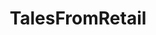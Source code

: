---
title: TalesFromRetail
crosslinks:
- AskReddit
- talesfromtechsupport
- TalesFromTheCustomer
- TalesFromYourServer
- aww
- john_yukis_bots
- legaladvice
- undelete
- gaming
- gifs
- JUSTNOMIL
- IDontWorkHereLady
- todayilearned
- xboxone
- TalesFromTalesFromRetail
- SubredditSimulator
- AntiAntiJokes
- explainlikeimfive
- LongHorses
- churning
---